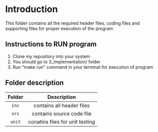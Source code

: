 # Introduction
This folder contains all the required header files, coding files and supporting files for proper execution of the program


## Instructions to RUN program
1. Clone my repository into your system
2. You should go to 3_Implementation/ folder
3. Run "make run" command in your terminal for execution of program


## Folder description
|Folder|Description|
|:--:|:--:|
|`inc`| contains all header files|
|`src`| contains source code file|
|`unit`| conatins files for unit testing|
